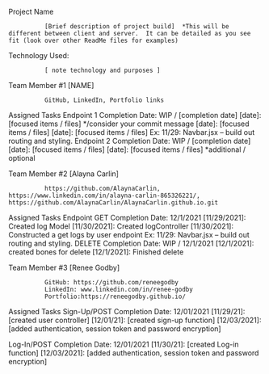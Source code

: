 Project Name

              [Brief description of project build]  *This will be different between client and server.  It can be detailed as you see fit (look over other ReadMe files for examples)

Technology Used:

              [ note technology and purposes ]

Team Member #1  [NAME]

              GitHub, LinkedIn, Portfolio links

Assigned Tasks
Endpoint 1
Completion Date: WIP / [completion date]
[date]: [focused items / files] */consider your commit message
[date]: [focused items / files]
[date]: [focused items / files]
Ex: 11/29: Navbar.jsx – build out routing and styling.
Endpoint 2
Completion Date: WIP / [completion date]
[date]: [focused items / files]
[date]: [focused items / files]
*additional / optional
 

Team Member #2  [Alayna Carlin]

              https://github.com/AlaynaCarlin, https://www.linkedin.com/in/alayna-carlin-865326221/, https://github.com/AlaynaCarlin/AlaynaCarlin.github.io.git

Assigned Tasks
Endpoint GET
Completion Date: 12/1/2021
[11/29/2021]: Created log Model
[11/30/2021]: Created logController
[11/30/2021]: Constructed a get logs by user endpoint
Ex: 11/29: Navbar.jsx – build out routing and styling.
DELETE
Completion Date: WIP / 12/1/2021
[12/1/2021]: created bones for delete
[12/1/2021]: Finished delete
 

Team Member #3  [Renee Godby]

              GitHub: https://github.com/reneegodby
              LinkedIn: www.linkedin.com/in/renee-godby
              Portfolio:https://reneegodby.github.io/

Assigned Tasks
Sign-Up/POST
Completion Date: 12/01/2021
[11/29/21]: [created user controller]
[12/01/21]: [created sign-up function]
[12/03/2021]: [added authentication, session token and password encryption]

Log-In/POST
Completion Date: 12/01/2021
[11/30/21]: [created Log-in function]
[12/03/2021]: [added authentication, session token and password encryption]
